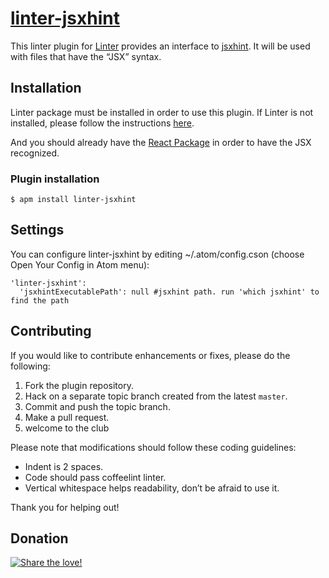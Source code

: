 # [linter-jsxhint](https://atom.io/packages/linter-jsxhint)

This linter plugin for [Linter](https://github.com/AtomLinter/Linter) provides an interface to [jsxhint](https://github.com/STRML/JSXHint). It will be used with files that have the “JSX” syntax.

## Installation
Linter package must be installed in order to use this plugin. If Linter is not installed, please follow the instructions [here](https://github.com/AtomLinter/Linter).

And you should already have the [React Package](https://atom.io/packages/react) in order to have the JSX recognized.

### Plugin installation
```
$ apm install linter-jsxhint
```

## Settings
You can configure linter-jsxhint by editing ~/.atom/config.cson (choose Open Your Config in Atom menu):
```
'linter-jsxhint':
  'jsxhintExecutablePath': null #jsxhint path. run 'which jsxhint' to find the path
```

## Contributing
If you would like to contribute enhancements or fixes, please do the following:

1. Fork the plugin repository.
1. Hack on a separate topic branch created from the latest `master`.
1. Commit and push the topic branch.
1. Make a pull request.
1. welcome to the club

Please note that modifications should follow these coding guidelines:

- Indent is 2 spaces.
- Code should pass coffeelint linter.
- Vertical whitespace helps readability, don’t be afraid to use it.

Thank you for helping out!

## Donation
[![Share the love!](https://chewbacco-stuff.s3.amazonaws.com/donate.png)](https://www.paypal.com/cgi-bin/webscr?cmd=_s-xclick&hosted_button_id=KXUYS4ARNHCN8)
